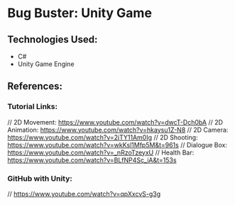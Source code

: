 # Bug Buster: Unity Game

## Technologies Used:
- C#
- Unity Game Engine

## References:
### Tutorial Links:
// 2D Movement: https://www.youtube.com/watch?v=dwcT-Dch0bA
// 2D Animation: https://www.youtube.com/watch?v=hkaysu1Z-N8
// 2D Camera: https://www.youtube.com/watch?v=2jTY11Am0Ig
// 2D Shooting: https://www.youtube.com/watch?v=wkKsl1Mfp5M&t=961s
// Dialogue Box: https://www.youtube.com/watch?v=_nRzoTzeyxU
// Health Bar: https://www.youtube.com/watch?v=BLfNP4Sc_iA&t=153s
### GitHub with Unity:
// https://www.youtube.com/watch?v=qpXxcvS-g3g